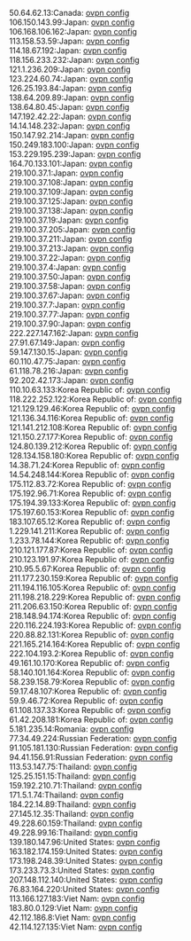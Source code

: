 50.64.62.13:Canada: [ovpn config](vpn/50_64_62_13.ovpn)  
106.150.143.99:Japan: [ovpn config](vpn/106_150_143_99.ovpn)  
106.168.106.162:Japan: [ovpn config](vpn/106_168_106_162.ovpn)  
113.158.53.59:Japan: [ovpn config](vpn/113_158_53_59.ovpn)  
114.18.67.192:Japan: [ovpn config](vpn/114_18_67_192.ovpn)  
118.156.233.232:Japan: [ovpn config](vpn/118_156_233_232.ovpn)  
121.1.236.209:Japan: [ovpn config](vpn/121_1_236_209.ovpn)  
123.224.60.74:Japan: [ovpn config](vpn/123_224_60_74.ovpn)  
126.25.193.84:Japan: [ovpn config](vpn/126_25_193_84.ovpn)  
138.64.209.89:Japan: [ovpn config](vpn/138_64_209_89.ovpn)  
138.64.80.45:Japan: [ovpn config](vpn/138_64_80_45.ovpn)  
147.192.42.22:Japan: [ovpn config](vpn/147_192_42_22.ovpn)  
14.14.148.232:Japan: [ovpn config](vpn/14_14_148_232.ovpn)  
150.147.92.214:Japan: [ovpn config](vpn/150_147_92_214.ovpn)  
150.249.183.100:Japan: [ovpn config](vpn/150_249_183_100.ovpn)  
153.229.195.239:Japan: [ovpn config](vpn/153_229_195_239.ovpn)  
164.70.133.101:Japan: [ovpn config](vpn/164_70_133_101.ovpn)  
219.100.37.1:Japan: [ovpn config](vpn/219_100_37_1.ovpn)  
219.100.37.108:Japan: [ovpn config](vpn/219_100_37_108.ovpn)  
219.100.37.109:Japan: [ovpn config](vpn/219_100_37_109.ovpn)  
219.100.37.125:Japan: [ovpn config](vpn/219_100_37_125.ovpn)  
219.100.37.138:Japan: [ovpn config](vpn/219_100_37_138.ovpn)  
219.100.37.19:Japan: [ovpn config](vpn/219_100_37_19.ovpn)  
219.100.37.205:Japan: [ovpn config](vpn/219_100_37_205.ovpn)  
219.100.37.211:Japan: [ovpn config](vpn/219_100_37_211.ovpn)  
219.100.37.213:Japan: [ovpn config](vpn/219_100_37_213.ovpn)  
219.100.37.22:Japan: [ovpn config](vpn/219_100_37_22.ovpn)  
219.100.37.4:Japan: [ovpn config](vpn/219_100_37_4.ovpn)  
219.100.37.50:Japan: [ovpn config](vpn/219_100_37_50.ovpn)  
219.100.37.58:Japan: [ovpn config](vpn/219_100_37_58.ovpn)  
219.100.37.67:Japan: [ovpn config](vpn/219_100_37_67.ovpn)  
219.100.37.7:Japan: [ovpn config](vpn/219_100_37_7.ovpn)  
219.100.37.77:Japan: [ovpn config](vpn/219_100_37_77.ovpn)  
219.100.37.90:Japan: [ovpn config](vpn/219_100_37_90.ovpn)  
222.227.147.162:Japan: [ovpn config](vpn/222_227_147_162.ovpn)  
27.91.67.149:Japan: [ovpn config](vpn/27_91_67_149.ovpn)  
59.147.130.15:Japan: [ovpn config](vpn/59_147_130_15.ovpn)  
60.110.47.75:Japan: [ovpn config](vpn/60_110_47_75.ovpn)  
61.118.78.216:Japan: [ovpn config](vpn/61_118_78_216.ovpn)  
92.202.42.173:Japan: [ovpn config](vpn/92_202_42_173.ovpn)  
110.10.63.133:Korea Republic of: [ovpn config](vpn/110_10_63_133.ovpn)  
118.222.252.122:Korea Republic of: [ovpn config](vpn/118_222_252_122.ovpn)  
121.129.129.46:Korea Republic of: [ovpn config](vpn/121_129_129_46.ovpn)  
121.136.34.116:Korea Republic of: [ovpn config](vpn/121_136_34_116.ovpn)  
121.141.212.108:Korea Republic of: [ovpn config](vpn/121_141_212_108.ovpn)  
121.150.27.177:Korea Republic of: [ovpn config](vpn/121_150_27_177.ovpn)  
124.80.139.212:Korea Republic of: [ovpn config](vpn/124_80_139_212.ovpn)  
128.134.158.180:Korea Republic of: [ovpn config](vpn/128_134_158_180.ovpn)  
14.38.71.24:Korea Republic of: [ovpn config](vpn/14_38_71_24.ovpn)  
14.54.248.144:Korea Republic of: [ovpn config](vpn/14_54_248_144.ovpn)  
175.112.83.72:Korea Republic of: [ovpn config](vpn/175_112_83_72.ovpn)  
175.192.96.71:Korea Republic of: [ovpn config](vpn/175_192_96_71.ovpn)  
175.194.39.133:Korea Republic of: [ovpn config](vpn/175_194_39_133.ovpn)  
175.197.60.153:Korea Republic of: [ovpn config](vpn/175_197_60_153.ovpn)  
183.107.65.12:Korea Republic of: [ovpn config](vpn/183_107_65_12.ovpn)  
1.229.141.211:Korea Republic of: [ovpn config](vpn/1_229_141_211.ovpn)  
1.233.78.144:Korea Republic of: [ovpn config](vpn/1_233_78_144.ovpn)  
210.121.177.87:Korea Republic of: [ovpn config](vpn/210_121_177_87.ovpn)  
210.123.191.97:Korea Republic of: [ovpn config](vpn/210_123_191_97.ovpn)  
210.95.5.67:Korea Republic of: [ovpn config](vpn/210_95_5_67.ovpn)  
211.177.230.159:Korea Republic of: [ovpn config](vpn/211_177_230_159.ovpn)  
211.194.116.105:Korea Republic of: [ovpn config](vpn/211_194_116_105.ovpn)  
211.198.218.229:Korea Republic of: [ovpn config](vpn/211_198_218_229.ovpn)  
211.206.63.150:Korea Republic of: [ovpn config](vpn/211_206_63_150.ovpn)  
218.148.94.174:Korea Republic of: [ovpn config](vpn/218_148_94_174.ovpn)  
220.116.224.193:Korea Republic of: [ovpn config](vpn/220_116_224_193.ovpn)  
220.88.82.131:Korea Republic of: [ovpn config](vpn/220_88_82_131.ovpn)  
221.165.214.164:Korea Republic of: [ovpn config](vpn/221_165_214_164.ovpn)  
222.104.193.2:Korea Republic of: [ovpn config](vpn/222_104_193_2.ovpn)  
49.161.10.170:Korea Republic of: [ovpn config](vpn/49_161_10_170.ovpn)  
58.140.101.164:Korea Republic of: [ovpn config](vpn/58_140_101_164.ovpn)  
58.239.158.79:Korea Republic of: [ovpn config](vpn/58_239_158_79.ovpn)  
59.17.48.107:Korea Republic of: [ovpn config](vpn/59_17_48_107.ovpn)  
59.9.46.72:Korea Republic of: [ovpn config](vpn/59_9_46_72.ovpn)  
61.108.137.33:Korea Republic of: [ovpn config](vpn/61_108_137_33.ovpn)  
61.42.208.181:Korea Republic of: [ovpn config](vpn/61_42_208_181.ovpn)  
5.181.235.14:Romania: [ovpn config](vpn/5_181_235_14.ovpn)  
77.34.49.224:Russian Federation: [ovpn config](vpn/77_34_49_224.ovpn)  
91.105.181.130:Russian Federation: [ovpn config](vpn/91_105_181_130.ovpn)  
94.41.156.91:Russian Federation: [ovpn config](vpn/94_41_156_91.ovpn)  
113.53.147.75:Thailand: [ovpn config](vpn/113_53_147_75.ovpn)  
125.25.151.15:Thailand: [ovpn config](vpn/125_25_151_15.ovpn)  
159.192.210.71:Thailand: [ovpn config](vpn/159_192_210_71.ovpn)  
171.5.1.74:Thailand: [ovpn config](vpn/171_5_1_74.ovpn)  
184.22.14.89:Thailand: [ovpn config](vpn/184_22_14_89.ovpn)  
27.145.12.35:Thailand: [ovpn config](vpn/27_145_12_35.ovpn)  
49.228.60.159:Thailand: [ovpn config](vpn/49_228_60_159.ovpn)  
49.228.99.16:Thailand: [ovpn config](vpn/49_228_99_16.ovpn)  
139.180.147.96:United States: [ovpn config](vpn/139_180_147_96.ovpn)  
163.182.174.159:United States: [ovpn config](vpn/163_182_174_159.ovpn)  
173.198.248.39:United States: [ovpn config](vpn/173_198_248_39.ovpn)  
173.233.73.3:United States: [ovpn config](vpn/173_233_73_3.ovpn)  
207.148.112.140:United States: [ovpn config](vpn/207_148_112_140.ovpn)  
76.83.164.220:United States: [ovpn config](vpn/76_83_164_220.ovpn)  
113.166.127.183:Viet Nam: [ovpn config](vpn/113_166_127_183.ovpn)  
183.80.0.129:Viet Nam: [ovpn config](vpn/183_80_0_129.ovpn)  
42.112.186.8:Viet Nam: [ovpn config](vpn/42_112_186_8.ovpn)  
42.114.127.135:Viet Nam: [ovpn config](vpn/42_114_127_135.ovpn)  
